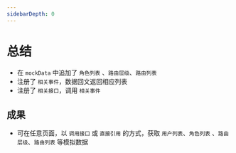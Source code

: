 ```yaml
---
sidebarDepth: 0
---
```


# 总结

- 在 `mockData` 中追加了 `角色列表` 、`路由层级`、`路由列表`
- 注册了 `相关事件`，数据回文返回相应列表
- 注册了 `相关接口`，调用 `相关事件`

## 成果

- 可在任意页面，以 `调用接口` 或 `直接引用` 的方式，获取 `用户列表`、`角色列表` 、`路由层级`、`路由列表` 等模拟数据

<img :src="$withBase('/assets/mockData_获取数据.png')">
